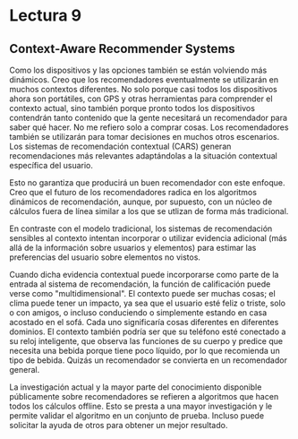 # Lectura 9

## Context-Aware Recommender Systems

Como los dispositivos y las opciones también se están volviendo más dinámicos. Creo que los recomendadores eventualmente se utilizarán en muchos contextos diferentes. No solo porque casi todos los dispositivos ahora son portátiles, con GPS y otras herramientas para comprender el contexto actual, sino también porque pronto todos los dispositivos contendrán tanto contenido que la gente necesitará un recomendador para saber qué hacer. No me refiero solo a comprar cosas. Los recomendadores también se utilizarán para tomar decisiones en muchos otros escenarios.
Los sistemas de recomendación contextual (CARS) generan recomendaciones más relevantes adaptándolas a la situación contextual específica del usuario.

Esto no garantiza que producirá un buen recomendador con este enfoque. Creo que el futuro de los recomendadores radica en los algoritmos dinámicos de recomendación, aunque, por supuesto, con un núcleo de cálculos fuera de línea similar a los que se utlizan de forma más tradicional. 

En contraste con el modelo tradicional, los sistemas de recomendación sensibles al contexto intentan incorporar o utilizar evidencia adicional (más allá de la información sobre usuarios y elementos) para estimar las preferencias del usuario sobre elementos no vistos.

Cuando dicha evidencia contextual puede incorporarse como parte de la entrada al sistema de recomendación, la función de calificación puede verse como "multidimensional". El contexto puede ser muchas cosas; el clima puede tener un impacto, ya sea que el usuario esté feliz o triste, solo o con amigos, o incluso conduciendo o simplemente estando en casa acostado en el sofá. Cada uno significaría cosas diferentes en diferentes dominios. El contexto también podría ser que su teléfono esté conectado a su reloj inteligente, que observa las funciones de su cuerpo y predice que necesita una bebida porque tiene poco líquido, por lo que recomienda un tipo de bebida. Quizás un recomendador se convierta en un recomendador general.

La investigación actual y la mayor parte del conocimiento disponible públicamente sobre recomendadores se refieren a algoritmos que hacen todos los cálculos offline. Esto se presta a una mayor investigación y le permite validar el algoritmo en un conjunto de prueba. Incluso puede solicitar la ayuda de otros para obtener un mejor resultado.